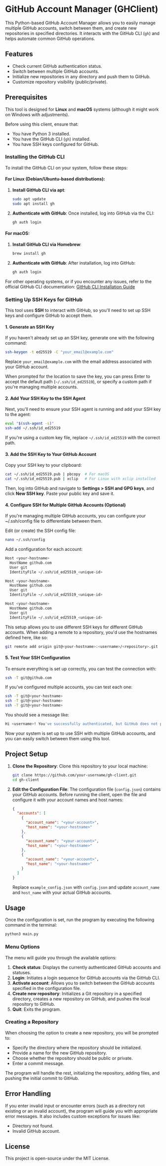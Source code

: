 # GitHub Account Manager (GHClient)

This Python-based GitHub Account Manager allows you to easily manage multiple GitHub accounts, switch between them, and create new repositories in specified directories. It interacts with the GitHub CLI (`gh`) and helps automate common GitHub operations.

## Features
- Check current GitHub authentication status.
- Switch between multiple GitHub accounts.
- Initialize new repositories in any directory and push them to GitHub.
- Customize repository visibility (public/private).
  
## Prerequisites
This tool is designed for **Linux** and **macOS** systems (although it might work on Windows with adjustments).

Before using this client, ensure that:
- You have Python 3 installed.
- You have the GitHub CLI (`gh`) installed.
- You have SSH keys configured for GitHub.

### Installing the GitHub CLI
To install the GitHub CLI on your system, follow these steps:

#### For Linux (Debian/Ubuntu-based distributions):
1. **Install GitHub CLI via apt**:
    ```bash
    sudo apt update
    sudo apt install gh
    ```

2. **Authenticate with GitHub**:
    Once installed, log into GitHub via the CLI:
    ```bash
    gh auth login
    ```

#### For macOS:
1. **Install GitHub CLI via Homebrew**:
    ```bash
    brew install gh
    ```

2. **Authenticate with GitHub**:
    After installation, log into GitHub:
    ```bash
    gh auth login
    ```

For other operating systems, or if you encounter any issues, refer to the official GitHub CLI documentation: [GitHub CLI Installation Guide](https://cli.github.com/manual/installation)

### Setting Up SSH Keys for GitHub

This tool uses **SSH** to interact with GitHub, so you'll need to set up SSH keys and configure GitHub to accept them.

#### 1. **Generate an SSH Key**
If you haven't already set up an SSH key, generate one with the following command:

```bash
ssh-keygen -t ed25519 -C "your_email@example.com"
```

Replace `your_email@example.com` with the email address associated with your GitHub account.

When prompted for the location to save the key, you can press Enter to accept the default path (`~/.ssh/id_ed25519`), or specify a custom path if you're managing multiple accounts.

#### 2. Add Your SSH Key to the SSH Agent
Next, you'll need to ensure your SSH agent is running and add your SSH key to the agent:

```bash
eval "$(ssh-agent -s)"
ssh-add ~/.ssh/id_ed25519
```

If you're using a custom key file, replace `~/.ssh/id_ed25519` with the correct path.

#### 3. Add the SSH Key to Your GitHub Account
Copy your SSH key to your clipboard:

```bash
cat ~/.ssh/id_ed25519.pub | pbcopy  # For macOS
cat ~/.ssh/id_ed25519.pub | xclip   # For Linux with xclip installed
```

Then, log into GitHub and navigate to **Settings > SSH and GPG keys**, and click **New SSH key**. Paste your public key and save it.

#### 4. Configure SSH for Multiple GitHub Accounts (Optional)
If you're managing multiple GitHub accounts, you can configure your ~/.ssh/config file to differentiate between them.

Edit (or create) the SSH config file:

```bash
nano ~/.ssh/config
```

Add a configuration for each account:

```bash
Host <your-hostname>
  HostName github.com
  User git
  IdentityFile ~/.ssh/id_ed25519_<unique-id>

Host <your-hostname>
  HostName github.com
  User git
  IdentityFile ~/.ssh/id_ed25519_<unique-id>

Host <your-hostname>
  HostName github.com
  User git
  IdentityFile ~/.ssh/id_ed25519_<unique-id>
```

This setup allows you to use different SSH keys for different GitHub accounts. When adding a remote to a repository, you'd use the hostnames defined here, like so:

```bash
git remote add origin git@<your-hostname>:<username>/<repository>.git
```

#### 5. Test Your SSH Configuration
To ensure everything is set up correctly, you can test the connection with:

```bash
ssh -T git@github.com
```

If you've configured multiple accounts, you can test each one:

```bash
ssh -T git@<your-hostname>
ssh -T git@<your-hostname>
ssh -T git@<your-hostname>
```

You should see a message like:

```bash
Hi <username>! You've successfully authenticated, but GitHub does not provide shell access.
```

Now your system is set up to use SSH with multiple GitHub accounts, and you can easily switch between them using this tool.

## Project Setup

1. **Clone the Repository**:
    Clone this repository to your local machine:
    ```bash
    git clone https://github.com/your-username/gh-client.git
    cd gh-client
    ```

2. **Edit the Configuration File**:
    The configuration file (`config.json`) contains your GitHub accounts. Before running the client, open the file and configure it with your account names and host names:
    
    ```json
    {
      "accounts": [
        {
          "account_name": "<your-account>",
          "host_name": "<your-hostname>"
        },
        {
          "account_name": "<your-account>",
          "host_name": "<your-hostname>"
        },
        {
          "account_name": "<your-account>",
          "host_name": "<your-hostname>"
        }
      ]
    }
    ```

    Replace `example_config.json` with `config.json` and update `account_name` and `host_name` with your actual GitHub accounts.

## Usage

Once the configuration is set, run the program by executing the following command in the terminal:

```bash
python3 main.py
```

### Menu Options
The menu will guide you through the available options:

1. **Check status**: Displays the currently authenticated GitHub accounts and statuses.
2. **Login**: Initiates a login sequence for GitHub accounts via the GitHub CLI.
3. **Activate account**: Allows you to switch between the GitHub accounts specified in the configuration file.
4. **Create new repository**: Initializes a Git repository in a specified directory, creates a new repository on GitHub, and pushes the local repository to GitHub.
5. **Quit**: Exits the program.

### Creating a Repository
When choosing the option to create a new repository, you will be prompted to:

- Specify the directory where the repository should be initialized.
- Provide a name for the new GitHub repository.
- Choose whether the repository should be public or private.
- Enter a commit message.

The program will handle the rest, initializing the repository, adding files, and pushing the initial commit to GitHub.

## Error Handling
If you enter invalid input or encounter errors (such as a directory not existing or an invalid account), the program will guide you with appropriate error messages. It also includes custom exceptions for issues like:

- Directory not found.
- Invalid GitHub account.

## License
This project is open-source under the MIT License.